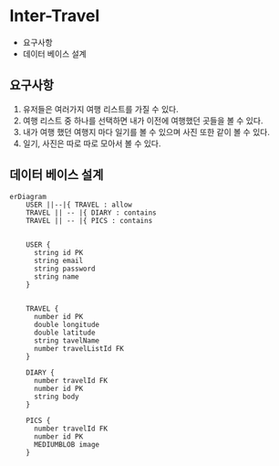 # Inter-Travel

- 요구사항
- 데이터 베이스 설계

## 요구사항

1. 유저들은 여러가지 여행 리스트를 가질 수 있다.
2. 여행 리스트 중 하나를 선택하면 내가 이전에 여행했던 곳들을 볼 수 있다.
3. 내가 여행 했던 여행지 마다 일기를 볼 수 있으며 사진 또한 같이 볼 수 있다.
4. 일기, 사진은 따로 따로 모아서 볼 수 있다.

## 데이터 베이스 설계

```mermaid
erDiagram
    USER ||--|{ TRAVEL : allow
    TRAVEL || -- |{ DIARY : contains
    TRAVEL || -- |{ PICS : contains


    USER {
      string id PK
      string email
      string password
      string name
    }


    TRAVEL {
      number id PK
      double longitude
      double latitude
      string tavelName
      number travelListId FK
    }

    DIARY {
      number travelId FK
      number id PK
      string body
    }

    PICS {
      number travelId FK
      number id PK
      MEDIUMBLOB image
    }
```
